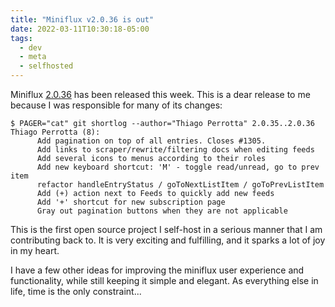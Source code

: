```yaml
---
title: "Miniflux v2.0.36 is out"
date: 2022-03-11T10:30:18-05:00
tags:
  - dev
  - meta
  - selfhosted
---
```


Miniflux [2.0.36](https://miniflux.app/releases/2.0.36.html) has been released this week. This is a dear release to me because I was responsible for many of its changes:


```shell
$ PAGER="cat" git shortlog --author="Thiago Perrotta" 2.0.35..2.0.36
Thiago Perrotta (8):
      Add pagination on top of all entries. Closes #1305.
      Add links to scraper/rewrite/filtering docs when editing feeds
      Add several icons to menus according to their roles
      Add new keyboard shortcut: 'M' - toggle read/unread, go to prev item
      refactor handleEntryStatus / goToNextListItem / goToPrevListItem
      Add (+) action next to Feeds to quickly add new feeds
      Add '+' shortcut for new subscription page
      Gray out pagination buttons when they are not applicable
```

This is the first open source project I self-host in a serious manner that I am contributing back to. It is very exciting and fulfilling, and it sparks a lot of joy in my heart.

I have a few other ideas for improving the miniflux user experience and functionality, while still keeping it simple and elegant. As everything else in life, time is the only constraint...
